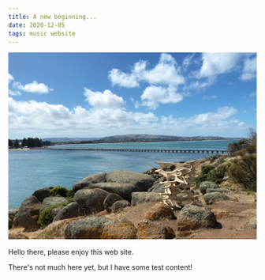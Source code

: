 ```yaml
---
title: A new beginning...
date: 2020-12-05
tags: music website
---
```


![Granite Island bridge](/assets/images/graniteisland.jpg)

Hello there, please enjoy this web site.
<!--more-->
There's not much here yet, but I have some test content!
